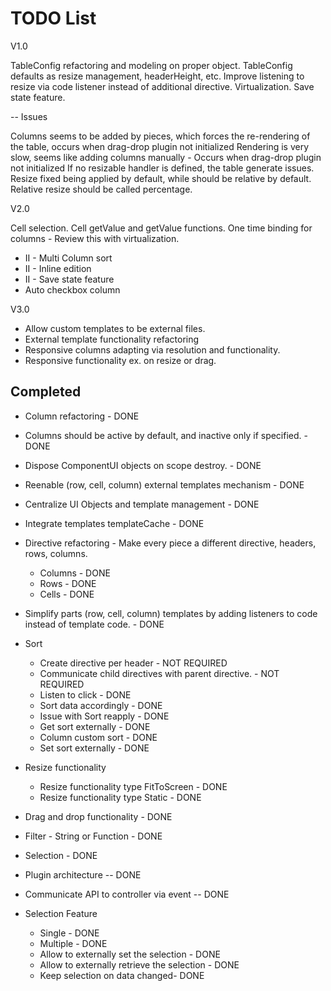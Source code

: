 TODO List
========


V1.0

TableConfig refactoring and modeling on proper object.
TableConfig defaults as resize management, headerHeight, etc.
Improve listening to resize via code listener instead of additional directive.
Virtualization.
Save state feature.

-- Issues

Columns seems to be added by pieces, which forces the re-rendering of the table, occurs when drag-drop plugin not initialized
Rendering is very slow, seems like adding columns manually - Occurs when drag-drop plugin not initialized
If no resizable handler is defined, the table generate issues.
Resize fixed being applied by default, while should be relative by default.
Relative resize should be called percentage.


V2.0

Cell selection.
Cell getValue and getValue functions.
One time binding for columns - Review this with virtualization.
- II - Multi Column sort
- II - Inline edition
- II - Save state feature
- Auto checkbox column


V3.0

- Allow custom templates to be external files. 
- External template functionality refactoring
- Responsive columns adapting via resolution and functionality.
- Responsive functionality ex. on resize or drag.

## Completed

- Column refactoring - DONE
- Columns should be active by default, and inactive only if specified. - DONE
- Dispose ComponentUI objects on scope destroy. - DONE
- Reenable (row, cell, column) external templates mechanism - DONE
- Centralize UI Objects and template management - DONE
- Integrate templates templateCache - DONE
- Directive refactoring - Make every piece a different directive, headers, rows, columns.
    - Columns - DONE
    - Rows - DONE
    - Cells - DONE
- Simplify parts (row, cell, column) templates by adding listeners to code instead of template code. - DONE
- Sort
   - Create directive per header - NOT REQUIRED 
   - Communicate child directives with parent directive. - NOT REQUIRED
   - Listen to click - DONE
   - Sort data accordingly - DONE
   - Issue with Sort reapply - DONE
   - Get sort externally - DONE
   - Column custom sort - DONE
   - Set sort externally - DONE
   
- Resize functionality
   - Resize functionality type FitToScreen - DONE
   - Resize functionality type Static - DONE
- Drag and drop functionality - DONE



- Filter - String or Function - DONE
- Selection - DONE
- Plugin architecture -- DONE
- Communicate API to controller via event -- DONE

- Selection Feature
    - Single - DONE
    - Multiple - DONE
    - Allow to externally set the selection - DONE
    - Allow to externally retrieve the selection - DONE
    - Keep selection on data changed- DONE 
